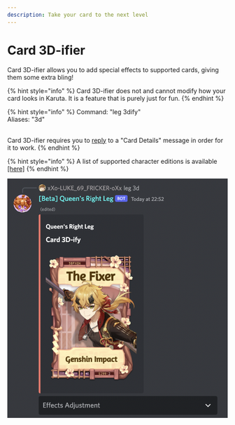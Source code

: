 ```yaml
---
description: Take your card to the next level
---
```


# Card 3D-ifier

Card 3D-ifier allows you to add special effects to supported cards, giving them some extra bling!

{% hint style="info" %}
Card 3D-ifier does not and cannot modify how your card looks in Karuta. It is a feature that is purely just for fun.
{% endhint %}

{% hint style="info" %}
Command: "leg 3dify"\
Aliases: "3d"

\
Card 3D-ifier requires you to [reply](https://app.gitbook.com/s/0OfyDder0TDbYepM9qYh/\~/changes/fKx6pW5EYhSbbpq0LIXz/faq-frequently-asked-questions/how-do-i-use-reply-based-commands) to a "Card Details" message in order for it to work.
{% endhint %}

{% hint style="info" %}
A list of supported character editions is available [\[here\]](https://docs.google.com/spreadsheets/d/1Ti9kA3ULfBhgNFWrHYgwdTB9fuJtknlxkhGW4oaId4w/edit?usp=sharing)
{% endhint %}

![](<../../.gitbook/assets/image (19).png>)
